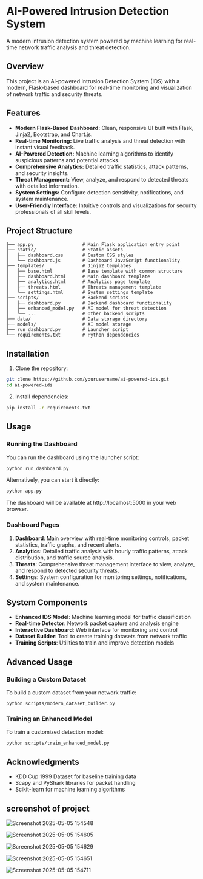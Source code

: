 # AI-Powered Intrusion Detection System

A modern intrusion detection system powered by machine learning for real-time network traffic analysis and threat detection.

## Overview

This project is an AI-powered Intrusion Detection System (IDS) with a modern, Flask-based dashboard for real-time monitoring and visualization of network traffic and security threats.

## Features

- **Modern Flask-Based Dashboard:** Clean, responsive UI built with Flask, Jinja2, Bootstrap, and Chart.js.
- **Real-time Monitoring:** Live traffic analysis and threat detection with instant visual feedback.
- **AI-Powered Detection:** Machine learning algorithms to identify suspicious patterns and potential attacks.
- **Comprehensive Analytics:** Detailed traffic statistics, attack patterns, and security insights.
- **Threat Management:** View, analyze, and respond to detected threats with detailed information.
- **System Settings:** Configure detection sensitivity, notifications, and system maintenance.
- **User-Friendly Interface:** Intuitive controls and visualizations for security professionals of all skill levels.

## Project Structure

```
├── app.py                  # Main Flask application entry point
├── static/                 # Static assets
│   ├── dashboard.css       # Custom CSS styles
│   └── dashboard.js        # Dashboard JavaScript functionality
├── templates/              # Jinja2 templates
│   ├── base.html           # Base template with common structure
│   ├── dashboard.html      # Main dashboard template
│   ├── analytics.html      # Analytics page template
│   ├── threats.html        # Threats management template
│   └── settings.html       # System settings template
├── scripts/                # Backend scripts
│   ├── dashboard.py        # Backend dashboard functionality
│   ├── enhanced_model.py   # AI model for threat detection
│   └── ...                 # Other backend scripts
├── data/                   # Data storage directory
├── models/                 # AI model storage
├── run_dashboard.py        # Launcher script
└── requirements.txt        # Python dependencies
```

## Installation

1. Clone the repository:
```bash
git clone https://github.com/yourusername/ai-powered-ids.git
cd ai-powered-ids
```

2. Install dependencies:
```bash
pip install -r requirements.txt
```

## Usage

### Running the Dashboard

You can run the dashboard using the launcher script:

```bash
python run_dashboard.py
```

Alternatively, you can start it directly:

```bash
python app.py
```

The dashboard will be available at http://localhost:5000 in your web browser.

### Dashboard Pages

1. **Dashboard**: Main overview with real-time monitoring controls, packet statistics, traffic graphs, and recent alerts.
2. **Analytics**: Detailed traffic analysis with hourly traffic patterns, attack distribution, and traffic source analysis.
3. **Threats**: Comprehensive threat management interface to view, analyze, and respond to detected security threats.
4. **Settings**: System configuration for monitoring settings, notifications, and system maintenance.

## System Components

- **Enhanced IDS Model**: Machine learning model for traffic classification
- **Real-time Detector**: Network packet capture and analysis engine
- **Interactive Dashboard**: Web interface for monitoring and control
- **Dataset Builder**: Tool to create training datasets from network traffic
- **Training Scripts**: Utilities to train and improve detection models

## Advanced Usage

### Building a Custom Dataset

To build a custom dataset from your network traffic:

```
python scripts/modern_dataset_builder.py
```

### Training an Enhanced Model

To train a customized detection model:

```
python scripts/train_enhanced_model.py
```

## Acknowledgments

- KDD Cup 1999 Dataset for baseline training data
- Scapy and PyShark libraries for packet handling
- Scikit-learn for machine learning algorithms 

## screenshot of project
![Screenshot 2025-05-05 154548](https://github.com/user-attachments/assets/bfa752f8-849d-46f2-995b-ab919e27f64b)

![Screenshot 2025-05-05 154605](https://github.com/user-attachments/assets/5a9ec00e-19cf-4633-b445-e56d49444864)

![Screenshot 2025-05-05 154629](https://github.com/user-attachments/assets/b2e8293c-ecd8-4dc6-83a0-aa113719f737)

![Screenshot 2025-05-05 154651](https://github.com/user-attachments/assets/9c9e3e99-2638-43ed-8daa-bcf74e076f44)

![Screenshot 2025-05-05 154711](https://github.com/user-attachments/assets/28e363cc-c058-4c3a-9d10-5f944c2da133)


